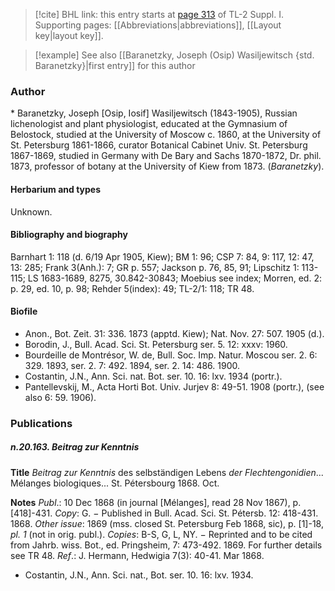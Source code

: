 > [!cite] BHL link: this entry starts at [page 313](https://www.biodiversitylibrary.org/item/103858#page/325/mode/1up) of TL-2 Suppl. I.
> Supporting pages: [[Abbreviations|abbreviations]], [[Layout key|layout key]].

> [!example] See also [[Baranetzky, Joseph (Osip) Wasiljewitsch {std. Baranetzky}|first entry]] for this author

### Author

\* Baranetzky, Joseph \[Osip, Iosif\] Wasiljewitsch (1843-1905), Russian lichenologist and plant physiologist, educated at the Gymnasium of Belostock, studied at the University of Moscow c. 1860, at the University of St. Petersburg 1861-1866, curator Botanical Cabinet Univ. St. Petersburg 1867-1869, studied in Germany with De Bary and Sachs 1870-1872, Dr. phil. 1873, professor of botany at the University of Kiew from 1873. (*Baranetzky*).

#### Herbarium and types

Unknown.

#### Bibliography and biography

Barnhart 1: 118 (d. 6/19 Apr 1905, Kiew); BM 1: 96; CSP 7: 84, 9: 117, 12: 47, 13: 285; Frank 3(Anh.): 7; GR p. 557; Jackson p. 76, 85, 91; Lipschitz 1: 113-115; LS 1683-1689, 8275, 30.842-30843; Moebius see index; Morren, ed. 2: p. 29, ed. 10, p. 98; Rehder 5(index): 49; TL-2/1: 118; TR 48.

#### Biofile

- Anon., Bot. Zeit. 31: 336. 1873 (apptd. Kiew); Nat. Nov. 27: 507. 1905 (d.).
- Borodin, J., Bull. Acad. Sci. St. Petersburg ser. 5. 12: xxxv: 1960.
- Bourdeille de Montrésor, W. de, Bull. Soc. Imp. Natur. Moscou ser. 2. 6: 329. 1893, ser. 2. 7: 492. 1894, ser. 2. 14: 486. 1900.
- Costantin, J.N., Ann. Sci. nat. Bot. ser. 10. 16: lxv. 1934 (portr.).
- Pantellevskij, M., Acta Horti Bot. Univ. Jurjev 8: 49-51. 1908 (portr.), (see also 6: 59. 1906).

### Publications

##### n.20.163. Beitrag zur Kenntnis

**Title**
*Beitrag zur Kenntnis* des selbständigen Lebens *der Flechtengonidien*... Mélanges biologiques... St. Pétersbourg 1868. Oct.

**Notes**
*Publ*.: 10 Dec 1868 (in journal \[Mélanges\], read 28 Nov 1867), p. \[418\]-431. *Copy*: G. − Published in Bull. Acad. Sci. St. Pétersb. 12: 418-431. 1868.
*Other issue*: 1869 (mss. closed St. Petersburg Feb 1868, sic), p. \[1\]-18, *pl. 1* (not in orig. publ.). *Copies*: B-S, G, L, NY. − Reprinted and to be cited from Jahrb. wiss. Bot., ed. Pringsheim, 7: 473-492. 1869. For further details see TR 48.
*Ref*.: J. Hermann, Hedwigia 7(3): 40-41. Mar 1868.
- Costantin, J.N., Ann. Sci. nat., Bot. ser. 10. 16: lxv. 1934.

